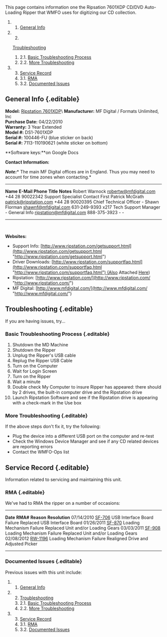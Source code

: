 This page contains information one the Ripsation 7601XDP CD/DVD
Auto-Loading Ripper that WMFO uses for digitizing our CD collection.

1.  1. [General
    Info](https://wiki.wmfo.org/Operations/Reference_and_Hacks/CD_Ripper_7601XDP#General_Info)
2.  2.
    [Troubleshooting](https://wiki.wmfo.org/Operations/Reference_and_Hacks/CD_Ripper_7601XDP#Troubleshooting)
    1.  2.1. [Basic Troubleshooting
        Process](https://wiki.wmfo.org/Operations/Reference_and_Hacks/CD_Ripper_7601XDP#Basic_Troubleshooting_Process)
    2.  2.2. [More
        Troubleshooting](https://wiki.wmfo.org/Operations/Reference_and_Hacks/CD_Ripper_7601XDP#More_Troubleshooting)

3.  3. [Service
    Record](https://wiki.wmfo.org/Operations/Reference_and_Hacks/CD_Ripper_7601XDP#Service_Record)
    1.  3.1.
        [RMA](https://wiki.wmfo.org/Operations/Reference_and_Hacks/CD_Ripper_7601XDP#RMA)
    2.  3.2. [Documented
        Issues](https://wiki.wmfo.org/Operations/Reference_and_Hacks/CD_Ripper_7601XDP#Documented_Issues)

General Info {.editable}
------------

**Model:** [Ripstation 7601XDP](http://www.ripstation.com/7601xdp.html "http://www.ripstation.com/7601xdp.html")\
 **Manufacturer:** MF Digital / Formats Unlimited, Inc\
 **Purchase Date:** 04/22/2010\
 **Warranty:** 3 Year Extended\
 **Model \#:** DS1-7601XDP\
 **Serial \#:** 100446-FU (blue sticker on back)\
 **Serial \#:** 7113-110190621 (white sticker on bottom)

**Software keys:**on Google Docs

**Contact Information:**

***Note:**** The main MF Digital offices are in England. Thus you may
need to account for time zones when contacting.*

  ----------------- ----------------------------------------------------------------------------------------------- ------------------- ------------------------- ---------------
  **Name**          **E-Mail**                                                                                      **Phone**           **Title**                 **Notes**
  Robert Warnock    [robertw@mfdigital.com](mailto:robertw@mfdigital.com "mailto:robertw@mfdigital.com")            +44 28 90022342     Support Specialist        Contact First
  Patrick McGrath   [patrick@ripstation.com](mailto:patrick@ripstation.com "mailto:patrick@ripstation.com")         +44 28 90020395     Chief Technical Officer   -
  Shawn Florman     [shawnf@mfdigital.com](mailto:shawnf@mfdigital.com "mailto:shawnf@mfdigital.com")               631-249-9393 x217   Tech Support Manager      -
  General Info      [ripstation@mfdigital.com](mailto:ripstation@mfdigital.com "mailto:ripstation@mfdigital.com")   888-375-3923        -                         -
  ----------------- ----------------------------------------------------------------------------------------------- ------------------- ------------------------- ---------------

 

**Websites:**

-   Support
    Info: [http://www.ripstation.com/getsupport.html](http://www.ripstation.com/getsupport.html "http://www.ripstation.com/getsupport.html")
-   Driver
    Downloads: [http://www.ripstation.com/supportfaq.html](http://www.ripstation.com/supportfaq.html "http://www.ripstation.com/supportfaq.html") (Also
    Attached
    [Here](https://wiki.wmfo.org/Operations/Music_Department/Ripper-7601XDP#pageFiles "/Operations/Systems/Ripper-7601XDP/#pageFiles"))
-   Ripstation: [http://www.ripstation.com/](http://www.ripstation.com/ "http://www.ripstation.com/")
-   MF
    Digital: [http://www.mfdigital.com/](http://www.mfdigital.com/ "http://www.mfdigital.com/")

Troubleshooting {.editable}
---------------

If you are having issues, try...

### Basic Troubleshooting Process {.editable}

1.  Shutdown the MD Machine
2.  Shutdown the Ripper
3.  Unplug the Ripper's USB cable
4.  Replug the Ripper USB Cable
5.  Turn on the Computer
6.  Wait for Login Screen
7.  Turn on the Ripper
8.  Wait a minute
9.  Double check My Computer to insure Ripper has appeared: there should
    by 2 drives, the built-in computer drive and the Ripstation drive
10. Launch Ripstation Software and see if the Ripstation drive is
    appearing with a check-mark in the Use box

### More Troubleshooting {.editable}

If the above steps don't fix it, try the following:

-   Plug the device into a different USB port on the computer and
    re-test
-   Check the Windows Device Manager and see if any CD related devices
    are reporting errors
-   Contact the WMFO-Ops list

Service Record {.editable}
--------------

Information related to servicing and maintaining this unit.

### RMA {.editable}

We've had to RMA the ripper on a number of occasions:

  ------------ --------------------------------------------------------------------------------------------------------------------- ----------------------------- -------------------------------------
  **Date**     **RMA\#**                                                                                                             **Reason**                    **Resolution**
  07/14/2010   [SF-706](https://wiki.wmfo.org/@api/deki/files/389/=RA%2523SF-706.pdf "RA#SF-706.pdf")                                USB Interface Board Failure   Replaced USB Interface Board
  01/26/2011   [SF-870](https://wiki.wmfo.org/@api/deki/files/390/=RA%2523SF-870.pdf "RA#SF-870.pdf")                                Loading Mechanism Failure     Replaced Unit and/or Loading Gears
  03/03/2011   [SF-908](https://wiki.wmfo.org/@api/deki/files/391/=RA%2523SF-908.pdf "RA#SF-908.pdf")                                Loading Mechanism Failure     Replaced Unit and/or Loading Gears
  02/08/2012   [RW-1196](https://wiki.wmfo.org/@api/deki/files/405/=RA%2523RW-1196.pdf "/@api/deki/files/405/=RA%2523RW-1196.pdf")   Loading Mechanism Failure     Realigned Drive and Adjusted Picker
  ------------ --------------------------------------------------------------------------------------------------------------------- ----------------------------- -------------------------------------

### Documented Issues {.editable}

Previous issues with this unit include:

1.  1. [General Info](#General_Info)
2.  2. [Troubleshooting](#Troubleshooting)
    1.  2.1. [Basic Troubleshooting
        Process](#Basic_Troubleshooting_Process)
    2.  2.2. [More Troubleshooting](#More_Troubleshooting)

3.  3. [Service Record](#Service_Record)
    1.  3.1. [RMA](#RMA)
    2.  3.2. [Documented Issues](#Documented_Issues)


